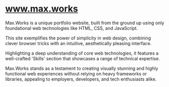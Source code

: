 # www.max.works
Max.Works is a unique portfolio website, built from the ground up using only foundational web technologies like HTML, CSS, and JavaScript. 

This site exemplifies the power of simplicity in web design, combining clever browser tricks with an intuitive, aesthetically pleasing interface. 

Highlighting a deep understanding of core web technologies, it features a well-crafted 'Skills' section that showcases a range of technical expertise. 

Max.Works stands as a testament to creating visually stunning and highly functional web experiences without relying on heavy frameworks or libraries, appealing to employers, developers, and tech enthusiasts alike.
